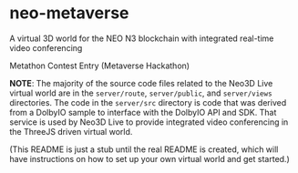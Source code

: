 # neo-metaverse
A virtual 3D world for the NEO N3 blockchain with integrated real-time video conferencing

Metathon Contest Entry (Metaverse Hackathon)

**NOTE**: The majority of the source code files related to the Neo3D Live virtual world are in the `server/route`, `server/public`, and `server/views` directories.  The code in the `server/src` directory is code that was derived from a DolbyIO sample to interface with the DolbyIO API and SDK.  That service is used by Neo3D Live to provide integrated video conferencing in the ThreeJS driven virtual world.

(This README is just a stub until the real README is created, which will have instructions on how to set up your own virtual world and get started.)
